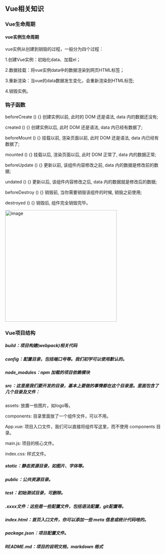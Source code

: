 ## Vue相关知识
### Vue生命周期
#### vue实例生命周期

vue实例从创建到销毁的过程，一般分为四个过程：

1.创建Vue实例：初始化data、加载el；

2.数据挂载：将vue实例data中的数据渲染到网页HTML标签；

3.重新渲染：当vue的data数据发生变化，会重新渲染到HTML标签;

4.销毁实例。

### 钩子函数

beforeCreate () {} 创建实例以前, 此时的 DOM 还是语法, data 内的数据还没有;

created () {} 创建实例以后, 此时 DOM 还是语法, data 内已经有数据了;

beforeMount () {} 挂载以前, 渲染页面以前, 此时 DOM 还是语法, data 内已经有数据了;

mounted () {} 挂载以后, 渲染页面以后, 此时 DOM 正常了, data 内的数据正常;

beforeUpdate () {} 更新以前, 该组件内容修改之前, data 内的数据是修改前的数据;

undated () {} 更新以后, 该组件内容修改之后, data 内的数据就是修改后的数据;

beforeDestroy () {} 销毁前, 当你需要销毁该组件的时候, 销毁之前使用;

destroyed () {} 销毁后, 组件完全销毁完毕。


<img width="361" alt="image" src="https://user-images.githubusercontent.com/77945453/178386722-89001486-6f8a-4aa8-8436-f6479c38a9b5.png">

### Vue项目结构

##### build：项目构建(webpack)相关代码
##### config：配置目录，包括端口号等。我们初学可以使用默认的。
##### node_modules：npm 加载的项目依赖模块
##### src：这里是我们要开发的目录，基本上要做的事情都在这个目录里。里面包含了几个目录及文件：
  assets: 放置一些图片，如logo等。

  components: 目录里面放了一个组件文件，可以不用。

  App.vue: 项目入口文件，我们可以直接将组件写这里，而不使用 components 目录。

  main.js: 项目的核心文件。

  index.css: 样式文件。

##### static：静态资源目录，如图片、字体等。	
##### public：公共资源目录。
##### test：初始测试目录，可删除。
##### .xxxx文件：这些是一些配置文件，包括语法配置，git配置等。
##### index.html：首页入口文件，你可以添加一些 meta 信息或统计代码啥的。
##### package.json：项目配置文件。
##### README.md：项目的说明文档，markdown 格式

